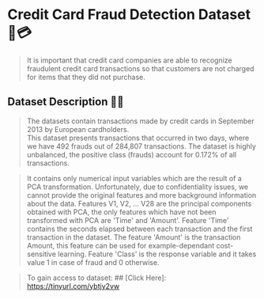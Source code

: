 # Credit Card Fraud Detection Dataset 🏧💳

> It is important that credit card companies are able to recognize fraudulent credit card transactions so that customers are not charged for items that they did not purchase.  

## Dataset Description 📗📃

> The datasets contain transactions made by credit cards in September 2013 by European cardholders.  
> This dataset presents transactions that occurred in two days, where we have 492 frauds out of 284,807 transactions. The dataset is highly unbalanced, the positive class (frauds) account for 0.172% of all transactions. 

> It contains only numerical input variables which are the result of a PCA transformation. Unfortunately, due to confidentiality issues, we cannot provide the original features and more background information about the data. Features V1, V2, … V28 are the principal components obtained with PCA, the only features which have not been transformed with PCA are 'Time' and 'Amount'. Feature 'Time' contains the seconds elapsed between each transaction and the first transaction in the dataset. The feature 'Amount' is the transaction Amount, this feature can be used for example-dependant cost-sensitive learning. Feature 'Class' is the response variable and it takes value 1 in case of fraud and 0 otherwise.  

> To gain access to dataset: ## [Click Here]: <https://tinyurl.com/ybtjy2vw>
